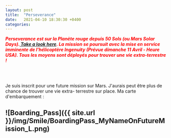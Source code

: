 ```yaml
---
layout: post
title:  "Perseverance"
date:   2021-04-10 18:30:30 +0400
categories: 
---
```

<span style="color: red">***Perseverance est sur la Planète rouge depuis 50 Sols (ou Mars Solar Days).<a href="https://mars.nasa.gov/mars2020/" target="_blank"> Take a look here</a>. La mission se poursuit avec la mise en service imminente de l'hélicoptère Ingenuity (Prévue dimanche 11 Avril - Heure USA). Tous les moyens sont déployés pour trouver une vie extra-terrestre !***</span>
<!---
<span><a href="https://www.youtube.com/watch?v=ND7YO715QOE" target="_blank">Suivre ici en direct le premier vol d'ingenuity le 12/04/2021 à partir de 11h30 (heure Réunion)</a></span>
<br>
--->

<br/><br>

Je suis inscrit pour une future mission sur Mars. J'aurais peut être plus de chance de trouver une vie extra- terrestre sur place. Ma carte d'embarquement :

![Boarding_Pass]({{ site.url }}/img/Smile/BoardingPass_MyNameOnFutureMission_L.png)
---


